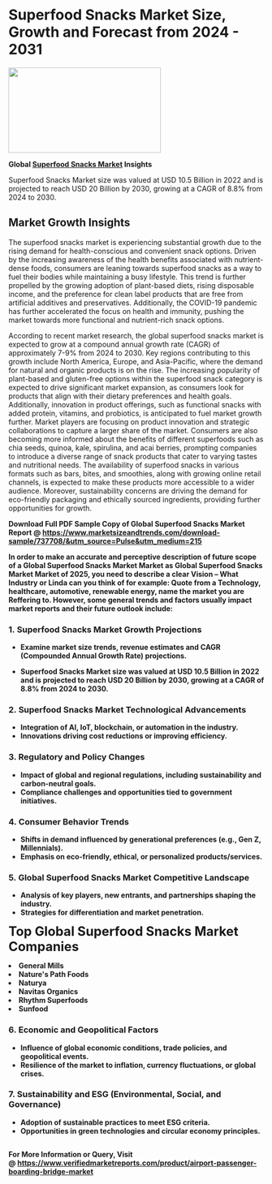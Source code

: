 <H1>Superfood Snacks Market Size, Growth and Forecast from 2024 - 2031</H1><img class="aligncenter size-medium wp-image-584254" src="https://thirdeyenews.in/wp-content/uploads/2024/09/Global-Market-Research-300x168.jpeg" alt="" width="300" height="168" /><p><strong>Global&nbsp;<a href="https://www.marketsizeandtrends.com/download-sample/737708/&amp;utm_source=Pulse&amp;utm_medium=215">Superfood Snacks Market</a> Insights</strong></p><p>Superfood Snacks Market size was valued at USD 10.5 Billion in 2022 and is projected to reach USD 20 Billion by 2030, growing at a CAGR of 8.8% from 2024 to 2030.</p><p><h2>Market Growth Insights</h2> <p>The superfood snacks market is experiencing substantial growth due to the rising demand for health-conscious and convenient snack options. Driven by the increasing awareness of the health benefits associated with nutrient-dense foods, consumers are leaning towards superfood snacks as a way to fuel their bodies while maintaining a busy lifestyle. This trend is further propelled by the growing adoption of plant-based diets, rising disposable income, and the preference for clean label products that are free from artificial additives and preservatives. Additionally, the COVID-19 pandemic has further accelerated the focus on health and immunity, pushing the market towards more functional and nutrient-rich snack options.</p> <p><strong></strong></p> <p>According to recent market research, the global superfood snacks market is expected to grow at a compound annual growth rate (CAGR) of approximately 7-9% from 2024 to 2030. Key regions contributing to this growth include North America, Europe, and Asia-Pacific, where the demand for natural and organic products is on the rise. The increasing popularity of plant-based and gluten-free options within the superfood snack category is expected to drive significant market expansion, as consumers look for products that align with their dietary preferences and health goals. Additionally, innovation in product offerings, such as functional snacks with added protein, vitamins, and probiotics, is anticipated to fuel market growth further. Market players are focusing on product innovation and strategic collaborations to capture a larger share of the market. Consumers are also becoming more informed about the benefits of different superfoods such as chia seeds, quinoa, kale, spirulina, and acai berries, prompting companies to introduce a diverse range of snack products that cater to varying tastes and nutritional needs. The availability of superfood snacks in various formats such as bars, bites, and smoothies, along with growing online retail channels, is expected to make these products more accessible to a wider audience. Moreover, sustainability concerns are driving the demand for eco-friendly packaging and ethically sourced ingredients, providing further opportunities for growth. <p><strong></p><p><span class=""><strong>Download Full PDF Sample Copy of Global Superfood Snacks Market Report</strong> @ <a href="https://www.marketsizeandtrends.com/download-sample/737708/&amp;utm_source=Pulse&amp;utm_medium=215" target="_blank">https://www.marketsizeandtrends.com/download-sample/737708/&amp;utm_source=Pulse&amp;utm_medium=215</a></span></p><p>In order to make an accurate and perceptive description of future scope of a Global&nbsp;Superfood Snacks Market Market as Global&nbsp;Superfood Snacks Market Market of 2025, you need to describe a clear Vision &ndash; What Industry or Linda can you think of for example: Quote from a Technology, healthcare, automotive, renewable energy, name the market you are Reffering to. However, some general trends and factors usually impact market reports and their future outlook include:</p><h3>1.&nbsp;<strong>Superfood Snacks Market Growth Projections</strong></h3><ul><li>Examine market size trends, revenue estimates and CAGR (Compounded Annual Growth Rate) projections.</li><li><p>Superfood Snacks Market size was valued at USD 10.5 Billion in 2022 and is projected to reach USD 20 Billion by 2030, growing at a CAGR of 8.8% from 2024 to 2030.</p></li></ul><h3>2.&nbsp;<strong>Superfood Snacks Market Technological Advancements</strong></h3><ul><li>Integration of AI, IoT, blockchain, or automation in the industry.</li><li>Innovations driving cost reductions or improving efficiency.</li></ul><h3>3.&nbsp;<strong>Regulatory and Policy Changes</strong></h3><ul><li>Impact of global and regional regulations, including sustainability and carbon-neutral goals.</li><li>Compliance challenges and opportunities tied to government initiatives.</li></ul><h3>4.&nbsp;<strong>Consumer Behavior Trends</strong></h3><ul><li>Shifts in demand influenced by generational preferences (e.g., Gen Z, Millennials).</li><li>Emphasis on eco-friendly, ethical, or personalized products/services.</li></ul><h3>5.&nbsp;<strong>Global Superfood Snacks Market Competitive Landscape</strong></h3><ul><li>Analysis of key players, new entrants, and partnerships shaping the industry.</li><li>Strategies for differentiation and market penetration.</li></ul><p data-pm-slice="1 1 []"><span style="color: inherit; font-family: inherit; font-size: 25px;">Top Global Superfood Snacks Market Companies</span></p><div class="" data-test-id=""><p><li>General Mills</li><li> Nature's Path Foods</li><li> Naturya</li><li> Navitas Organics</li><li> Rhythm Superfoods</li><li> Sunfood</li></p></div><h3>6.&nbsp;<strong>Economic and Geopolitical Factors</strong></h3><ul><li>Influence of global economic conditions, trade policies, and geopolitical events.</li><li>Resilience of the market to inflation, currency fluctuations, or global crises.</li></ul><h3>7.&nbsp;<strong>Sustainability and ESG (Environmental, Social, and Governance)</strong></h3><ul><li>Adoption of sustainable practices to meet ESG criteria.</li><li>Opportunities in green technologies and circular economy principles.</li></ul><h2><strong style="font-size: 14px;">For More Information or Query, Visit @&nbsp;</strong><a style="background-color: #ffffff; font-size: 14px;" href="https://www.marketsizeandtrends.com/report/superfood-snacks-market/" target="_blank">https://www.verifiedmarketreports.com/product/airport-passenger-boarding-bridge-market</a></h2>
